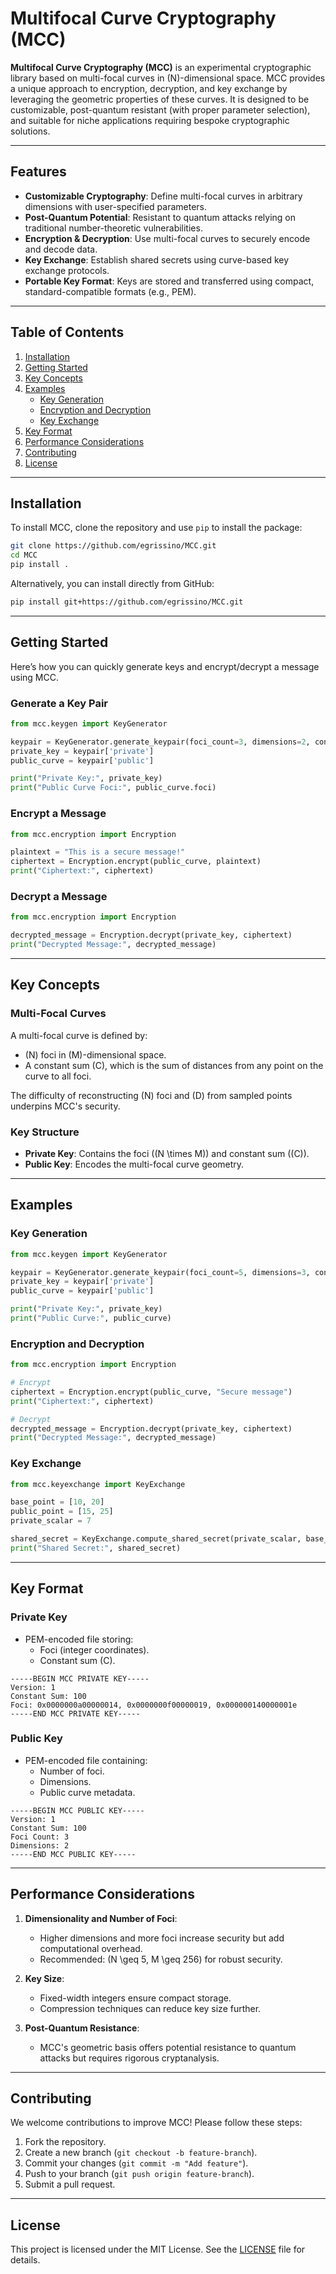 # Multifocal Curve Cryptography (MCC)

**Multifocal Curve Cryptography (MCC)** is an experimental cryptographic library based on multi-focal curves in \(N\)-dimensional space. MCC provides a unique approach to encryption, decryption, and key exchange by leveraging the geometric properties of these curves. It is designed to be customizable, post-quantum resistant (with proper parameter selection), and suitable for niche applications requiring bespoke cryptographic solutions.

---

## Features

- **Customizable Cryptography**: Define multi-focal curves in arbitrary dimensions with user-specified parameters.
- **Post-Quantum Potential**: Resistant to quantum attacks relying on traditional number-theoretic vulnerabilities.
- **Encryption & Decryption**: Use multi-focal curves to securely encode and decode data.
- **Key Exchange**: Establish shared secrets using curve-based key exchange protocols.
- **Portable Key Format**: Keys are stored and transferred using compact, standard-compatible formats (e.g., PEM).

---

## Table of Contents

1. [Installation](#installation)
2. [Getting Started](#getting-started)
3. [Key Concepts](#key-concepts)
4. [Examples](#examples)
   - [Key Generation](#key-generation)
   - [Encryption and Decryption](#encryption-and-decryption)
   - [Key Exchange](#key-exchange)
5. [Key Format](#key-format)
6. [Performance Considerations](#performance-considerations)
7. [Contributing](#contributing)
8. [License](#license)

---

## Installation

To install MCC, clone the repository and use `pip` to install the package:

```bash
git clone https://github.com/egrissino/MCC.git
cd MCC
pip install .
```

Alternatively, you can install directly from GitHub:

```bash
pip install git+https://github.com/egrissino/MCC.git
```

---

## Getting Started

Here’s how you can quickly generate keys and encrypt/decrypt a message using MCC.

### Generate a Key Pair
```python
from mcc.keygen import KeyGenerator

keypair = KeyGenerator.generate_keypair(foci_count=3, dimensions=2, constant_sum=100)
private_key = keypair['private']
public_curve = keypair['public']

print("Private Key:", private_key)
print("Public Curve Foci:", public_curve.foci)
```

### Encrypt a Message
```python
from mcc.encryption import Encryption

plaintext = "This is a secure message!"
ciphertext = Encryption.encrypt(public_curve, plaintext)
print("Ciphertext:", ciphertext)
```

### Decrypt a Message
```python
from mcc.encryption import Encryption

decrypted_message = Encryption.decrypt(private_key, ciphertext)
print("Decrypted Message:", decrypted_message)
```

---

## Key Concepts

### Multi-Focal Curves
A multi-focal curve is defined by:
- \(N\) foci in \(M\)-dimensional space.
- A constant sum \(C\), which is the sum of distances from any point on the curve to all foci.

The difficulty of reconstructing \(N\) foci and \(D\) from sampled points underpins MCC's security.

### Key Structure
- **Private Key**: Contains the foci (\(N \times M\)) and constant sum (\(C\)).
- **Public Key**: Encodes the multi-focal curve geometry.

---

## Examples

### Key Generation
```python
from mcc.keygen import KeyGenerator

keypair = KeyGenerator.generate_keypair(foci_count=5, dimensions=3, constant_sum=150)
private_key = keypair['private']
public_curve = keypair['public']

print("Private Key:", private_key)
print("Public Curve:", public_curve)
```

### Encryption and Decryption
```python
from mcc.encryption import Encryption

# Encrypt
ciphertext = Encryption.encrypt(public_curve, "Secure message")
print("Ciphertext:", ciphertext)

# Decrypt
decrypted_message = Encryption.decrypt(private_key, ciphertext)
print("Decrypted Message:", decrypted_message)
```

### Key Exchange
```python
from mcc.keyexchange import KeyExchange

base_point = [10, 20]
public_point = [15, 25]
private_scalar = 7

shared_secret = KeyExchange.compute_shared_secret(private_scalar, base_point, public_point)
print("Shared Secret:", shared_secret)
```

---

## Key Format

### Private Key
- PEM-encoded file storing:
  - Foci (integer coordinates).
  - Constant sum \(C\).

```text
-----BEGIN MCC PRIVATE KEY-----
Version: 1
Constant Sum: 100
Foci: 0x0000000a00000014, 0x0000000f00000019, 0x000000140000001e
-----END MCC PRIVATE KEY-----
```

### Public Key
- PEM-encoded file containing:
  - Number of foci.
  - Dimensions.
  - Public curve metadata.

```text
-----BEGIN MCC PUBLIC KEY-----
Version: 1
Constant Sum: 100
Foci Count: 3
Dimensions: 2
-----END MCC PUBLIC KEY-----
```

---

## Performance Considerations

1. **Dimensionality and Number of Foci**:
   - Higher dimensions and more foci increase security but add computational overhead.
   - Recommended: \(N \geq 5, M \geq 256\) for robust security.

2. **Key Size**:
   - Fixed-width integers ensure compact storage.
   - Compression techniques can reduce key size further.

3. **Post-Quantum Resistance**:
   - MCC's geometric basis offers potential resistance to quantum attacks but requires rigorous cryptanalysis.

---

## Contributing

We welcome contributions to improve MCC! Please follow these steps:

1. Fork the repository.
2. Create a new branch (`git checkout -b feature-branch`).
3. Commit your changes (`git commit -m "Add feature"`).
4. Push to your branch (`git push origin feature-branch`).
5. Submit a pull request.

---

## License

This project is licensed under the MIT License. See the [LICENSE](LICENSE) file for details.
